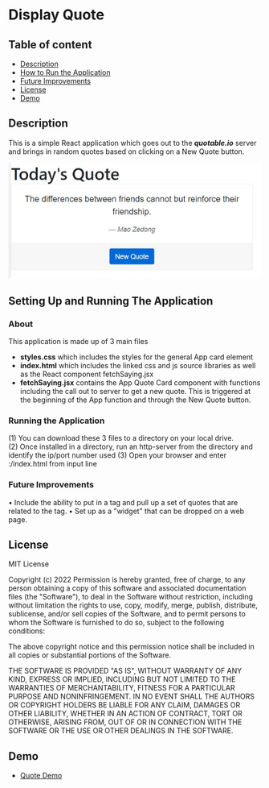 # Display Quote

## Table of content

- [Description](#description)
- [How to Run the Application](#about)
- [Future Improvements](#future-mprovement)
- [License](#license)
- [Demo](#demo)

## Description
This is a simple React application which goes out to the <b><i>quotable.io</i></b> server and brings in random quotes based on clicking on a New Quote button.

<img src="./assets/quotepage.jpg">

## Setting Up and Running The Application

### About
This application is made up of 3 main files
  - <b>styles.css</b> which includes the styles for the general App card element
  - <b>index.html</b> which includes the linked css and js source libraries as well as the React component fetchSaying.jsx
  - <b>fetchSaying.jsx</b> contains the App Quote Card component with functions including the call out to server to get a new quote.  This is triggered at the beginning of the App function and through the New Quote button.

### Running the Application
 (1) You can download these 3 files to a directory on your local drive.  
 (2) Once installed in a directory, run an http-server from the directory and identify the ip/port number used
 (3) Open your browser and enter <ip>:<port>/index.html from input line
 
### Future Improvements
•	 Include the ability to put in a tag and pull up a set of quotes that are related to the tag.
•	 Set up as a "widget" that can be dropped on a web page.

## License

MIT License

Copyright (c) 2022
Permission is hereby granted, free of charge, to any person obtaining a copy of this software and associated documentation files (the "Software"), to deal in the Software without restriction, including without limitation the rights to use, copy, modify, merge, publish, distribute, sublicense, and/or sell copies of the Software, and to permit persons to whom the Software is furnished to do so, subject to the following conditions:

The above copyright notice and this permission notice shall be included in all copies or substantial portions of the Software.

THE SOFTWARE IS PROVIDED "AS IS", WITHOUT WARRANTY OF ANY KIND, EXPRESS OR IMPLIED, INCLUDING BUT NOT LIMITED TO THE WARRANTIES OF MERCHANTABILITY, FITNESS FOR A PARTICULAR PURPOSE AND NONINFRINGEMENT. IN NO EVENT SHALL THE AUTHORS OR COPYRIGHT HOLDERS BE LIABLE FOR ANY CLAIM, DAMAGES OR OTHER LIABILITY, WHETHER IN AN ACTION OF CONTRACT, TORT OR OTHERWISE, ARISING FROM, OUT OF OR IN CONNECTION WITH THE SOFTWARE OR THE USE OR OTHER DEALINGS IN THE SOFTWARE.


## Demo

* [Quote Demo](https://pamelaarcher.github.io/saying)
